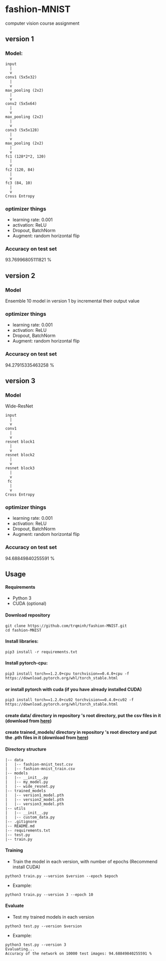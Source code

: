 # fashion-MNIST
computer vision course assignment

## version 1
### Model:
```
input
  |
  v
conv1 (5x5x32)
  |
  v
max_pooling (2x2)
  |
  v
conv2 (5x5x64)
  |
  v
max_pooling (2x2)
  |
  v
conv3 (5x5x128)
  |
  v
max_pooling (2x2)
  |
  v
fc1 (128*2*2, 120)
  |
  v
fc2 (120, 84)
  |
  v
fc3 (84, 10)
  |
  v
Cross Entropy
```
### optimizer things
+ learning rate: 0.001
+ activation: ReLU
+ Dropout, BatchNorm
+ Augment: random horizontal flip
### Accuracy on test set
93.76996805111821 %
## version 2
### Model
Ensemble 10 model in version 1 by incremental their output value
### optimizer things
+ learning rate: 0.001
+ activation: ReLU
+ Dropout, BatchNorm
+ Augment: random horizontal flip
### Accuracy on test set
94.27915335463258 %
## version 3
### Model
Wide-ResNet
```
input
  |
  v
conv1
  |
  v
resnet block1
  |
  v
resnet block2
  |
  v
resnet block3
  |
  v
 fc
  |
  v
Cross Entropy
```
### optimizer things
+ learning rate: 0.001
+ activation: ReLU
+ Dropout, BatchNorm
+ Augment: random horizontal flip
### Accuracy on test set
94.68849840255591 %

## Usage
#### Requirements
+ Python 3
+ CUDA (optional)
#### Download repository
```
git clone https://github.com/trqminh/fashion-MNIST.git
cd fashion-MNIST
```
#### Install libraries:
```
pip3 install -r requirements.txt
```
#### Install pytorch-cpu:
```
pip3 install torch==1.2.0+cpu torchvision==0.4.0+cpu -f https://download.pytorch.org/whl/torch_stable.html
```
#### or install pytorch with cuda (if you have already installed CUDA)
```
pip3 install torch==1.2.0+cu92 torchvision==0.4.0+cu92 -f https://download.pytorch.org/whl/torch_stable.html
```
#### create data/ directory in repository 's root directory, put the csv files in it (download from [here](https://www.kaggle.com/zalando-research/fashionmnist))
#### create trained_models/ directory in repository 's root directory and put the .pth files in it (download from [here](https://drive.google.com/open?id=1YE-am-pfQTdSPncHdbp66DBm2zyauw76))
#### Directory structure
```
|-- data
|   |-- fashion-mnist_test.csv
|   |-- fashion-mnist_train.csv
|-- models
|   |-- __init__.py
|   |-- my_model.py
|   |-- wide_resnet.py
|-- trained_models
|   |-- version1_model.pth
|   |-- version2_model.pth
|   |-- version3_model.pth
|-- utils
|   |-- __init__.py
|   |-- custom_data.py
|-- .gitignore
|-- README.md
|-- requirements.txt
|-- test.py
|-- train.py
```
#### Training
+ Train the model in each version, with number of epochs (Recommend install CUDA)
```
python3 train.py --version $version --epoch $epoch
```
+ Example:
```
python3 train.py --version 3 --epoch 10
```
#### Evaluate
+ Test my trained models in each version
```
python3 test.py --version $version
```
+ Example:
```
python3 test.py --version 3
Evaluating...
Accuracy of the network on 10000 test images: 94.68849840255591 %
```
